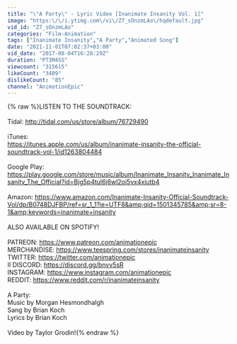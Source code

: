 ```yaml
---
title: "\"A Party\" - Lyric Video [Inanimate Insanity Vol. 1]"
image: "https:\/\/i.ytimg.com\/vi\/Z7_sOnzmLAo\/hqdefault.jpg"
vid_id: "Z7_sOnzmLAo"
categories: "Film-Animation"
tags: ["Inanimate Insanity","A Party","Animated Song"]
date: "2021-11-01T07:02:37+03:00"
vid_date: "2017-08-04T16:28:29Z"
duration: "PT3M45S"
viewcount: "315615"
likeCount: "3409"
dislikeCount: "85"
channel: "AnimationEpic"
---
```

{% raw %}LISTEN TO THE SOUNDTRACK:<br /><br />Tidal: <a rel="nofollow" target="blank" href="http://tidal.com/us/store/album/76729490">http://tidal.com/us/store/album/76729490</a><br /><br />iTunes:<br /><a rel="nofollow" target="blank" href="https://itunes.apple.com/us/album/inanimate-insanity-the-official-soundtrack-vol-1/id1263804484">https://itunes.apple.com/us/album/inanimate-insanity-the-official-soundtrack-vol-1/id1263804484</a><br /><br />Google Play: <a rel="nofollow" target="blank" href="https://play.google.com/store/music/album/Inanimate_Insanity_Inanimate_Insanity_The_Official?id=Bjg5p4tul6j6wl2oi5vx4xiutb4">https://play.google.com/store/music/album/Inanimate_Insanity_Inanimate_Insanity_The_Official?id=Bjg5p4tul6j6wl2oi5vx4xiutb4</a><br /><br />Amazon: <a rel="nofollow" target="blank" href="https://www.amazon.com/Inanimate-Insanity-Official-Soundtrack-Vol/dp/B0748DJFBP/ref=sr_1_1?ie=UTF8&amp;qid=1501345785&amp;sr=8-1&amp;keywords=inanimate+insanity">https://www.amazon.com/Inanimate-Insanity-Official-Soundtrack-Vol/dp/B0748DJFBP/ref=sr_1_1?ie=UTF8&amp;qid=1501345785&amp;sr=8-1&amp;keywords=inanimate+insanity</a><br /><br />ALSO AVAILABLE ON SPOTIFY!<br /><br />PATREON: <a rel="nofollow" target="blank" href="https://www.patreon.com/animationepic">https://www.patreon.com/animationepic</a><br />MERCHANDISE: <a rel="nofollow" target="blank" href="https://www.teespring.com/stores/inanimateinsanity">https://www.teespring.com/stores/inanimateinsanity</a><br />TWITTER: <a rel="nofollow" target="blank" href="https://twitter.com/animationepic">https://twitter.com/animationepic</a><br />II DISCORD: <a rel="nofollow" target="blank" href="https://discord.gg/bnvv5sR">https://discord.gg/bnvv5sR</a><br />INSTAGRAM: <a rel="nofollow" target="blank" href="https://www.instagram.com/animationepic">https://www.instagram.com/animationepic</a><br />REDDIT: <a rel="nofollow" target="blank" href="https://www.reddit.com/r/inanimateinsanity">https://www.reddit.com/r/inanimateinsanity</a><br /><br />A Party:<br />Music by Morgan Hesmondhalgh<br />Sang by Brian Koch<br />Lyrics by Brian Koch<br /><br />Video by Taylor Grodin!{% endraw %}
